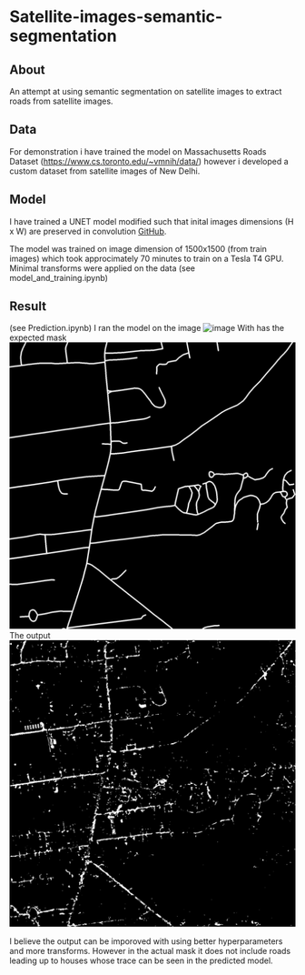 # Satellite-images-semantic-segmentation

## About
An attempt at using semantic segmentation on satellite images to extract roads from satellite images.

## Data
For demonstration i have trained the model on  Massachusetts Roads Dataset (https://www.cs.toronto.edu/~vmnih/data/) however i developed a custom dataset from satellite images of New Delhi.

## Model
I have trained a UNET model modified such that inital images dimensions (H x W) are preserved in convolution [GitHub](https://github.com/aryaman4152/model-implementations-pytorch/tree/main/UNET).

The model was trained on image dimension of 1500x1500 (from train images) which took approcimately 70 minutes to train on a Tesla T4 GPU. Minimal transforms were applied on the data (see model_and_training.ipynb)

## Result 
(see Prediction.ipynb)
I ran the model on the image ![image](/images/image.png)
With has the expected mask ![image](/images/actual.png)
The output ![image](/images/output.png)

I believe the output can be imporoved with using better hyperparameters and more transforms. However in the actual mask it does not include roads leading up to houses whose trace can be seen in the predicted model.